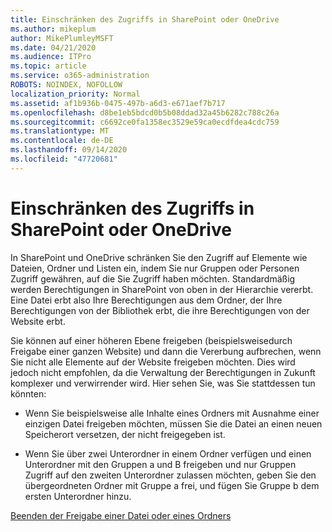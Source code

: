 ```yaml
---
title: Einschränken des Zugriffs in SharePoint oder OneDrive
ms.author: mikeplum
author: MikePlumleyMSFT
ms.date: 04/21/2020
ms.audience: ITPro
ms.topic: article
ms.service: o365-administration
ROBOTS: NOINDEX, NOFOLLOW
localization_priority: Normal
ms.assetid: af1b936b-0475-497b-a6d3-e671aef7b717
ms.openlocfilehash: d8be1eb5bdcd0b5b08ddad32a45b6282c788c26a
ms.sourcegitcommit: c6692ce0fa1358ec3529e59ca0ecdfdea4cdc759
ms.translationtype: MT
ms.contentlocale: de-DE
ms.lasthandoff: 09/14/2020
ms.locfileid: "47720681"
---
```

# <a name="restrict-access-in-sharepoint-or-onedrive"></a>Einschränken des Zugriffs in SharePoint oder OneDrive

In SharePoint und OneDrive schränken Sie den Zugriff auf Elemente wie Dateien, Ordner und Listen ein, indem Sie nur Gruppen oder Personen Zugriff gewähren, auf die Sie Zugriff haben möchten. Standardmäßig werden Berechtigungen in SharePoint von oben in der Hierarchie vererbt. Eine Datei erbt also Ihre Berechtigungen aus dem Ordner, der Ihre Berechtigungen von der Bibliothek erbt, die ihre Berechtigungen von der Website erbt.
  
Sie können auf einer höheren Ebene freigeben (beispielsweisedurch Freigabe einer ganzen Website) und dann die Vererbung aufbrechen, wenn Sie nicht alle Elemente auf der Website freigeben möchten. Dies wird jedoch nicht empfohlen, da die Verwaltung der Berechtigungen in Zukunft komplexer und verwirrender wird. Hier sehen Sie, was Sie stattdessen tun könnten:
  
- Wenn Sie beispielsweise alle Inhalte eines Ordners mit Ausnahme einer einzigen Datei freigeben möchten, müssen Sie die Datei an einen neuen Speicherort versetzen, der nicht freigegeben ist.
    
- Wenn Sie über zwei Unterordner in einem Ordner verfügen und einen Unterordner mit den Gruppen a und B freigeben und nur Gruppen Zugriff auf den zweiten Unterordner zulassen möchten, geben Sie den übergeordneten Ordner mit Gruppe a frei, und fügen Sie Gruppe b dem ersten Unterordner hinzu.
    
[Beenden der Freigabe einer Datei oder eines Ordners ](https://go.microsoft.com/fwlink/?linkid=2008861)
  

